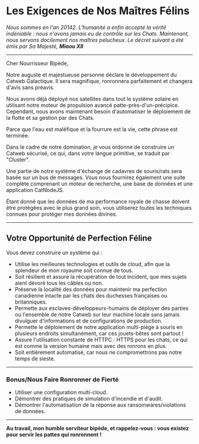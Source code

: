 # Les Exigences de Nos Maîtres Félins

*Nous sommes en l'an 20142. L'humanité a enfin accepté la vérité indéniable : nous n'avons jamais eu de contrôle sur les Chats. Maintenant, nous servons docilement nos maîtres pelucheux.*
*Le décret suivant a été émis par Sa Majesté, **Miaou XII***  

---

Cher Nourrisseur Bipède,

Notre auguste et majestueuse personne déclare le développement du Catweb Galactique. Il sera magnifique, ronronnera parfaitement et changera d'avis sans préavis.

Nous avons déjà déployé nos satellites dans tout le système solaire en utilisant notre moteur de propulsion avancé patte-près-d'un-précipice. Cependant, nous avons maintenant besoin d'automatiser le déploiement de la flotte et sa gestion par des Chats.

Parce que l'eau est maléfique et la fourrure est la vie, cette phrase est terminée.

Dans le cadre de notre domination, je vous ordonne de construire un Catweb sécurisé, ce qui, dans votre langue primitive, se traduit par "Cluster".

Une partie de notre système d'échange de cadavres de souris/rats sera basée sur un bus de messages. Vous nous fournirez également une suite complète comprenant un moteur de recherche, une base de données et une application CatNodeJS.

Étant donné que les données de ma performance royale de chasse doivent être protégées avec le plus grand soin, vous utiliserez toutes les techniques connues pour protéger mes données divines.

---

## Votre Opportunité de Perfection Féline

Vous devez construire un système qui :

- Utilise les meilleures technologies et outils de cloud, afin que la splendeur de mon royaume soit connue de tous.
- Soit résilient et assure la récupération de tout incident, que mes sujets aient dévoré tous les câbles ou non.
- Préserve la localité des données pour maintenir ma perfection canadienne intacte par les chats des duchesses françaises ou britanniques.
- Permette aux esclaves-développeurs-humains de déployer des parties ou l'ensemble de notre Catweb sur leur machine locale sans jamais divulguer d'informations et de configurations de production.
- Permette le déploiement de notre application multi-piège à souris en plusieurs endroits simultanément, car ces jouets-bêtes sont partout !
- Assure l'utilisation constante de HTTPC : HTTPS pour les chats, ce qui est comme la version humaine mais avec des ronrons en plus.
- Soit entièrement automatisé, car nous ne compromettrons pas notre temps de sieste.

---

### Bonus/Nous Faire Ronronner de Fierté

- Utiliser une configuration multi-cloud.
- Démontrer des pratiques de simulation d'incendie et d'audit.
- Démontrer l'automatisation de la réponse aux ransomwares/violations de données.

---

**Au travail, mon humble serviteur bipède, et rappelez-vous : vous existez pour servir les pattes qui ronronnent !**